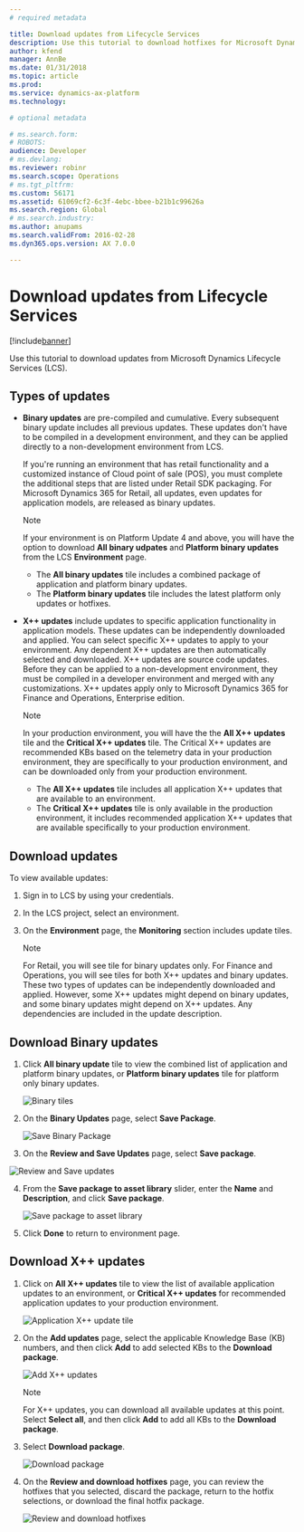 ```yaml
---
# required metadata

title: Download updates from Lifecycle Services
description: Use this tutorial to download hotfixes for Microsoft Dynamics 365 for Finance and Operations, Enterprise edition, from Lifecycle Services (LCS).
author: kfend
manager: AnnBe
ms.date: 01/31/2018
ms.topic: article
ms.prod: 
ms.service: dynamics-ax-platform
ms.technology: 

# optional metadata

# ms.search.form: 
# ROBOTS: 
audience: Developer
# ms.devlang: 
ms.reviewer: robinr
ms.search.scope: Operations
# ms.tgt_pltfrm: 
ms.custom: 56171
ms.assetid: 61069cf2-6c3f-4ebc-bbee-b21b1c99626a
ms.search.region: Global
# ms.search.industry: 
ms.author: anupams
ms.search.validFrom: 2016-02-28
ms.dyn365.ops.version: AX 7.0.0

---
```


# Download updates from Lifecycle Services

[!include[banner](../includes/banner.md)]

Use this tutorial to download updates from Microsoft Dynamics Lifecycle Services (LCS).

## Types of updates

- **Binary updates** are pre-compiled and cumulative. Every subsequent binary update includes all previous updates. These updates don't have to be compiled in a development environment, and they can be applied directly to a non-development environment from LCS.
        
    If you're running an environment that has retail functionality and a customized instance of Cloud point of sale (POS), you must complete the additional steps that are listed under Retail SDK packaging. For Microsoft Dynamics 365 for Retail, all updates, even updates for application models, are released as binary updates.
    
    > [!NOTE]
    > If your environment is on Platform Update 4 and above, you will have the option to download **All binary udpates** and **Platform binary updates** from the LCS **Environment** page.  
    > - The **All binary updates** tile includes a combined package of application and platform binary updates.  
    > - The **Platform binary updates** tile includes the latest platform only updates or hotfixes. 
    

- **X++ updates** include updates to specific application functionality in application models. These updates can be independently downloaded and applied. You can select specific X++ updates to apply to your environment. Any dependent X++ updates are then automatically selected and downloaded. X++ updates are source code updates. Before they can be applied to a non-development environment, they must be compiled in a developer environment and merged with any customizations. X++ updates apply only to Microsoft Dynamics 365 for Finance and Operations, Enterprise edition.

    > [!NOTE]
    >  In your production environment, you will have the the **All X++ updates** tile and the **Critical X++ updates** tile.  The Critical X++ updates are recommended KBs based on the telemetry data in your production environment, they are specifically to your production environment, and can be downloaded only from your production environment.  
    > - The **All X++ updates** tile includes all application X++ updates that are available to an environment.
    > - The **Critical X++ updates** tile is only available in the production environment, it includes recommended application X++ updates that are available specifically to your production environment.
    

## Download updates

To view available updates:
1. Sign in to LCS by using your credentials.
2. In the LCS project, select an environment.
3. On the **Environment** page, the **Monitoring** section includes update tiles. 

   >[!NOTE]
   > For Retail, you will see tile for binary updates only. For Finance and Operations, you will see tiles for both X++ updates and binary updates. These two types of updates can be independently downloaded and applied. However, some X++ updates might depend on binary updates, and some binary updates might depend on X++ updates. Any dependencies are included in the update description.
   
## Download Binary updates

1. Click **All binary update** tile to view the combined list of application and platform binary updates, or **Platform binary updates** tile for platform only binary updates. 

   ![Binary tiles](./media/BinaryUpdateTiles.jpg)

2. On the **Binary Updates** page, select **Save Package**.

   ![Save Binary Package](./media/BinarySavePackage.png)

3. On the **Review and Save Updates** page, select **Save package**.

![Review and Save updates](./media/ReviewBinaryPackage.png)

4. From the **Save package to asset library** slider, enter the **Name** and **Description**, and click **Save package**.

   ![Save package to asset library](./media/SaveBinaryPackage.jpg)

5. Click **Done** to return to environment page.

## Download X++ updates

1. Click on **All X++ updates** tile to view the list of available application updates to an environment, or **Critical X++ updates** for recommended application updates to your production environment. 

   ![Application X++ update tile](./media/X++UpdateTiles.jpg)   
  
2. On the **Add updates** page, select the applicable Knowledge Base (KB) numbers, and then click **Add** to add selected KBs to the **Download package**.

    ![Add X++ updates](./media/Add%20X%2B%2B%20Updates.png)

    > [!NOTE]
    > For X++ updates, you can download all available updates at this point. Select **Select all**, and then click **Add** to add all KBs to  the **Download package**.

3. Select **Download package**.

    ![Download package](./media/X%2B%2B%20Download%20package.png)

4. On the **Review and download hotfixes** page, you can review the hotfixes that you selected, discard the package, return to the hotfix selections, or download the final hotfix package.

    ![Review and download hotfixes](media/Review%20and%20download%20X%2B%2B%20updates.png)
